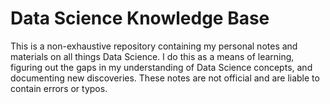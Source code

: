 # Data Science Knowledge Base

This is a non-exhaustive repository containing my personal notes and materials on all things Data Science. I do this as a means of learning, figuring out the gaps in my understanding of Data Science concepts, and documenting new discoveries. These notes are not official and are liable to contain errors or typos.
